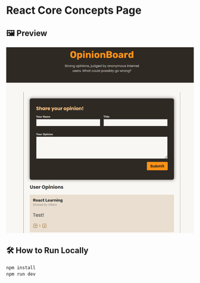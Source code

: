 # React Core Concepts Page

## 🖼️ Preview
![Preview](./Assets/ReactOpinionBoard.png)

## 🛠️ How to Run Locally
```bash
npm install
npm run dev
